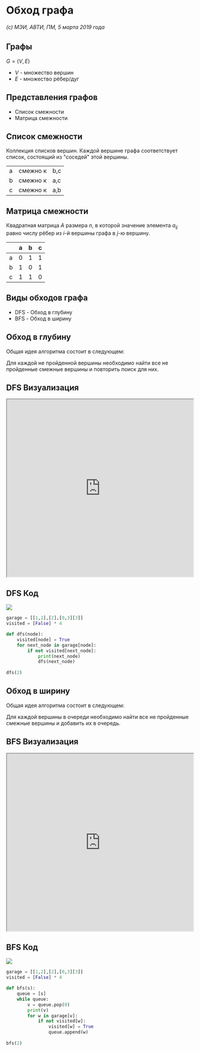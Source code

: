 # Обход графа

###### (с) МЭИ, АВТИ, ПМ, 5 марта 2019 года


## Графы
$G = (V,E)$

* $V$ - множество вершин
* $E$ - множество рёбер/дуг


## Представления графов
* Список смежности
* Матрица смежности


## Список смежности

Коллекция списков вершин. 
Каждой вершине графа соответствует список, состоящий из "соседей" этой вершины.

|   |          |     |
|---|----------|-----|
| a | смежно к | b,c |
| b | смежно к | a,c |
| c | смежно к | a,b |


## Матрица смежности

Квадратная матрица $A$ размера $n$, 
в которой значение элемента $a_{ij}$ 
равно числу рёбер из $i$-й вершины графа в $j$-ю вершину.

|   | a | b | c |
|---|---|---|---|
| a | 0 | 1 | 1 |
| b | 1 | 0 | 1 |
| c | 1 | 1 | 0 |


## Виды обходов графа

* DFS - Обход в глубину
* BFS - Обход в ширину

## Обход в глубину

Общая идея алгоритма состоит в следующем: 

Для каждой не пройденной вершины необходимо найти все не пройденные смежные вершины и повторить поиск для них.

## DFS Визуализация

<iframe width="100%" height="480" src="https://www.youtube.com/embed/NUgMa5coCoE?autoplay=1" allow="accelerometer; autoplay; picture-in-picture" allowfullscreen></iframe>


## DFS Код

![](https://cdncontribute.geeksforgeeks.org/wp-content/uploads/cycle.png)

```python
garage = [[1,2],[2],[0,3][3]]
visited = [False] * 4

def dfs(node):
    visited[node] = True
    for next_node in garage[node]:
        if not visited[next_node]:
            print(next_node)
            dfs(next_node)
            
dfs(2)
```


## Обход в ширину

Общая идея алгоритма состоит в следующем: 

Для каждой вершины в очереди необходимо найти все не пройденные смежные вершины и добавить их в очередь.


## BFS Визуализация

<iframe  width="100%" height="480" src="https://www.youtube.com/embed/cfhP-6jDEd0" allow="accelerometer; autoplay; encrypted-media; gyroscope; picture-in-picture" allowfullscreen></iframe>


## BFS Код

![](https://cdncontribute.geeksforgeeks.org/wp-content/uploads/bfs-5.png)

```python
garage = [[1,2],[2],[0,3][3]]
visited = [False] * 4

def bfs(s):
    queue = [s]
    while queue:
        v = queue.pop(0)
        print(v)
        for w in garage[v]: 
            if not visited[w]: 
                visited[w] = True
                queue.append(w)
                
bfs(2)
```